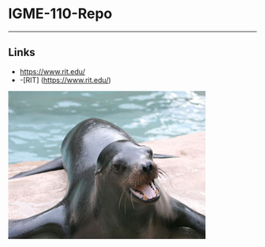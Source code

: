 # IGME-110-Repo

---

## Links
- https://www.rit.edu/
- -[RIT] (https://www.rit.edu/)

![Seal](md-images/seal.jpg)
